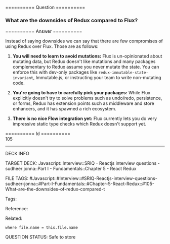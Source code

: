 ========== Question ==========  

### What are the downsides of Redux compared to Flux?  

========== Answer ==========  

Instead of saying downsides we can say that there are few compromises of using Redux over Flux. Those are as follows:

1.  **You will need to learn to avoid mutations:** Flux is un-opinionated about mutating data, but Redux doesn't like mutations and many packages complementary to Redux assume you never mutate the state. You can enforce this with dev-only packages like `redux-immutable-state-invariant`, Immutable.js, or instructing your team to write non-mutating code.

2.  **You're going to have to carefully pick your packages:** While Flux explicitly doesn't try to solve problems such as undo/redo, persistence, or forms, Redux has extension points such as middleware and store enhancers, and it has spawned a rich ecosystem.

3.  **There is no nice Flow integration yet:** Flux currently lets you do very impressive static type checks which Redux doesn't support yet.

========== Id ==========  
105

---

DECK INFO

TARGET DECK: Javascript::Interview::SRIQ - Reactjs interview questions - sudheer jonna::Part I - Fundamentals::Chapter 5 - React Redux

FILE TAGS: #Javascript::#Interview::#SRIQ-Reactjs-interview-questions-sudheer-jonna::#Part-I-Fundamentals::#Chapter-5-React-Redux::#105-What-are-the-downsides-of-redux-compared-t

Tags:

Reference:

Related:

```dataview
where file.name = this.file.name
```

QUESTION STATUS: Safe to store
